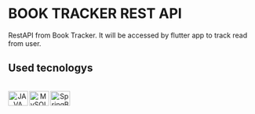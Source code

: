 
# BOOK TRACKER REST API

RestAPI from Book Tracker.
It will be accessed by flutter app to track read from user.


## Used tecnologys
  <div align="center" style="display: inline_block">
    <br>
  <img align="left" alt="JAVA" height="30" width="40" src="https://cdn.jsdelivr.net/gh/devicons/devicon/icons/java/java-plain.svg">
  <img align="left" alt="MySQL" height="30" width="40" src="https://cdn.jsdelivr.net/gh/devicons/devicon/icons/mysql/mysql-original.svg">
  <img align="left" alt="SpringBoot" height="30" width="40" src="https://cdn.jsdelivr.net/gh/devicons/devicon/icons/spring/spring-original.svg">
  </div>